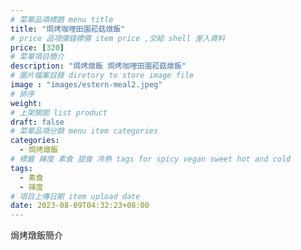 ```yaml
---
# 菜單品項標題 menu title 
title: "焗烤咖哩田園菘菇燉飯"
# price 品項價錢標價 item price ,交給 shell 差入資料
price: [320] 
# 菜單項目簡介 
description: "焗烤燉飯 焗烤咖哩田園菘菇燉飯"
# 圖片檔案目錄 diretory to store image file
image : "images/estern-meal2.jpeg"
# 排序
weight: 
# 上架開關 list product 
draft: false
# 菜單品項分類 menu item categories 
categories:
  - 焗烤燉飯
# 標籤 辣度 素食 甜食 冷熱 tags for spicy vegan sweet hot and cold 
tags:
  - 素食
  - 辣度
# 項目上傳日期 item upload date 
date: 2023-08-09T04:32:23+08:00
---
```


焗烤燉飯簡介
